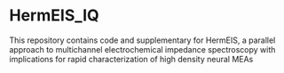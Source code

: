 # HermEIS_IQ
This repository contains code and supplementary for HermEIS, a parallel approach to multichannel electrochemical impedance spectroscopy with implications for rapid characterization of high density neural MEAs
